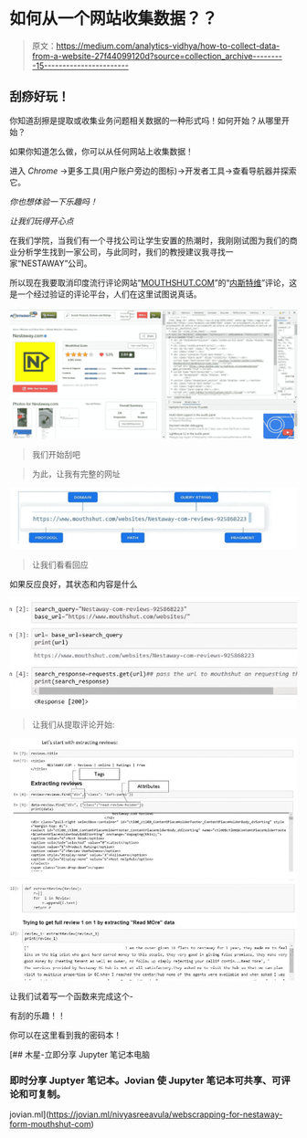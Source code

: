 # 如何从一个网站收集数据？？

> 原文：<https://medium.com/analytics-vidhya/how-to-collect-data-from-a-website-27f44099120d?source=collection_archive---------15----------------------->

## 刮痧好玩！

你知道刮擦是提取或收集业务问题相关数据的一种形式吗！如何开始？从哪里开始？

如果你知道怎么做，你可以从任何网站上收集数据！

进入 *Chrome* →更多工具(用户账户旁边的图标)→开发者工具→查看导航器并探索它。

*你也想体验一下乐趣吗！*

*让我们玩得开心点*

在我们学院，当我们有一个寻找公司让学生安置的热潮时，我刚刚试图为我们的商业分析学生找到一家公司，与此同时，我们的教授建议我寻找一家“NESTAWAY”公司。

所以现在我要取消印度流行评论网站“[MOUTHSHUT.COM](https://www.mouthshut.com/)”的“[内斯特维](https://www.nestaway.com/welcome/owner?utm_source=Google&utm_medium=CPC&utm_term=CPC&utm_content=Owners&utm_campaign=RSA&gclid=Cj0KCQiAiZPvBRDZARIsAORkq7c0jPpcm8zidgvN0ULlYLRFYQouKBUi25t9SKSiwVq01OiL9COtypkaAtx_EALw_wcB)”评论，这是一个经过验证的评论平台，人们在这里试图说真话。

![](img/fb7030fd0be675bb0052f8f4b2031dc2.png)

> 我们开始刮吧

> 为此，让我有完整的网址

![](img/cb8471370858014293d0f8f7b9c8801e.png)

> 让我们看看回应

如果反应良好，其状态和内容是什么

![](img/fc89e77072e6b41ced6433b186d76b76.png)

> 让我们从提取评论开始:

![](img/a3550d44c77541b232e728e5cbfa68d8.png)![](img/58713e7e47d84389e8c78fcea2274002.png)

让我们试着写一个函数来完成这个-

有刮的乐趣！！

你可以在这里看到我的密码本！

[](https://jovian.ml/nivyasreeavula/webscrapping-for-nestaway-form-mouthshut-com) [## 木星-立即分享 Jupyter 笔记本电脑

### 即时分享 Juptyer 笔记本。Jovian 使 Jupyter 笔记本可共享、可评论和可复制。

jovian.ml](https://jovian.ml/nivyasreeavula/webscrapping-for-nestaway-form-mouthshut-com)